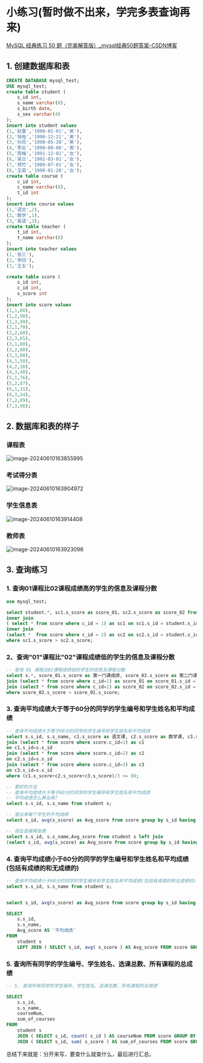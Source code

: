 # 小练习(暂时做不出来，学完多表查询再来)

[MySQL 经典练习 50 题（完美解答版）_mysql经典50题答案-CSDN博客](https://blog.csdn.net/GodSuzzZ/article/details/106930311)

## 1. 创建数据库和表

```sql
CREATE DATABASE mysql_test;
USE mysql_test;
create table student (
	s_id int,
	s_name varchar(8),
	s_birth date,
	s_sex varchar(4)
);
insert into student values
(1,'赵雷','1990-01-01','男'),
(2,'钱电','1990-12-21','男'),
(3,'孙风','1990-05-20','男'),
(4,'李云','1990-08-06','男'),
(5,'周梅','1991-12-01','女'),
(6,'吴兰','1992-03-01','女'),
(7,'郑竹','1989-07-01','女'),
(8,'王菊','1990-01-20','女');
create table course (
	c_id int,
	c_name varchar(8),
	t_id int
);
insert into course values
(1,'语文',2),
(2,'数学',1),
(3,'英语',3);
create table teacher (
	t_id int,
	t_name varchar(8)
);
insert into teacher values
(1,'张三'),
(2,'李四'),
(3,'王五');

create table score (
	s_id int,
	c_id int,
	s_score int
);
insert into score values
(1,1,80),
(1,2,90),
(1,3,99),
(2,1,70),
(2,2,60),
(2,3,65),
(3,1,80),
(3,2,80),
(3,3,80),
(4,1,50),
(4,2,30),
(4,3,40),
(5,1,76),
(5,2,87),
(6,1,31),
(6,3,34),
(7,2,89),
(7,3,98);
```

## 2. 数据库和表的样子
### 课程表

![image-20240610163855995](.\assets\image-20240610163855995.png)

### 考试得分表

![image-20240610163904972](.\assets\image-20240610163904972.png)

### 学生信息表

![image-20240610163914408](.\assets\image-20240610163914408.png)

### 教师表

![image-20240610163923096](.\assets\image-20240610163923096.png)

## 3. 查询练习

### 1. 查询01课程比02课程成绩高的学生的信息及课程分数

```sql
use mysql_test;

select student.*, sc1.s_score as score_01, sc2.s_score as score_02 from student
inner join 
( select * from score where c_id = 1) as sc1 on sc1.s_id = student.s_id
inner join 
(select *  from score where c_id = 2) as sc2 on sc2.s_id = student.s_id
where sc1.s_score > sc2.s_score;

```

### 2、查询"01"课程比"02"课程成绩低的学生的信息及课程分数

```sql
-- 查询 01 课程比02课程成绩低的学生的信息及课程分数
select s.*, score_01.s_score as 第一门课成绩, score_02.s_score as 第二门课成绩 from student as s
join (select * from score where c_id=1) as score_01 on score_01.s_id = s.s_id
join (select * from score where c_id=2) as score_02 on score_02.s_id = s.s_id
where score_02.s_score > score_01.s_score;
```

### 3. 查询平均成绩大于等于60分的同学的学生编号和学生姓名和平均成绩

``` sql
-- 查询平均成绩大于等于60分的同学的学生编号和学生姓名和平均成绩
select s.s_id, s.s_name, c1.s_score as 语文课, c2.s_score as 数学课, c3.s_score as 英语课, (c1.s_score+c2.s_score+c3.s_score)/3 as 平均成绩 from student as s
join (select * from score where score.c_id=1) as c1
on c1.s_id=s.s_id
join (select * from score where score.c_id=2) as c2
on c2.s_id=s.s_id
join (select * from score where score.c_id=3) as c3
on c3.s_id=s.s_id
where (c1.s_score+c2.s_score+c3.s_score)/3 >= 60;

-- 更好的方法
-- 查询平均成绩大于等于60分的同学的学生编号和学生姓名和平均成绩
-- 平均成绩怎么算出来?
select s.s_id, s.s_name from student s;

-- 查出来每个学生的平均成绩
select s_id, avg(s_score) as Avg_score from score group by s_id having Avg_score >= 60;

-- 现在连接两张表
select s.s_id, s.s_name,Avg_score from student s left join
(select s_id, avg(s_score) as Avg_score from score group by s_id having Avg_score >= 60) sc on sc.s_id = s.s_id;
```

### 4. 查询平均成绩小于60分的同学的学生编号和学生姓名和平均成绩(包括有成绩的和无成绩的)

``` sql
-- 查询平均成绩小于60分的同学的学生编号和学生姓名和平均成绩(包括有成绩的和无成绩的)
select s.s_id, s.s_name from student s;


select s_id, avg(s_score) as Avg_score from score group by s_id having Avg_score < 60;

SELECT
	s.s_id,
	s.s_name,
	Avg_score AS '平均成绩' 
FROM
	student s
	LEFT JOIN ( SELECT s_id, avg( s_score ) AS Avg_score FROM score GROUP BY s_id HAVING Avg_score < 60 ) AS sc ON s.s_id = sc.s_id;
```

### 5. 查询所有同学的学生编号、学生姓名、选课总数、所有课程的总成绩

```sql
-- 5. 查询所有同学的学生编号、学生姓名、选课总数、所有课程的总成绩

SELECT
	s.s_id,
	s.s_name,
	courseNum,
	sum_of_courses 
FROM
	student s
	JOIN ( SELECT s_id, count( s_id ) AS courseNum FROM score GROUP BY s_id ) AS score_t ON score_t.s_id = s.s_id
	JOIN ( SELECT s_id, sum( s_score ) AS sum_of_courses FROM score GROUP BY s_id ) AS score_sum ON score_sum.s_id = s.s_id;
```

总结下来就是：分开来写，要查什么就查什么，最后进行汇总。
